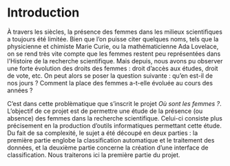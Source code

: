 # Introduction
À travers les siècles, la présence des femmes dans les milieux scientifiques a toujours été limitée. Bien que l’on puisse citer quelques noms, tels que la physicienne et chimiste Marie Curie, ou la mathématicienne Ada Lovelace, on se rend très vite compte que les femmes restent peu représentées dans l'Histoire de la recherche scientifique. Mais depuis, nous avons pu observer une forte évolution des droits des femmes : droit d’accès aux études, droit de vote, etc. On peut alors se poser la question suivante : qu’en est-il de nos jours ? Comment la place des femmes a-t-elle évoluée au cours des années ?

C’est dans cette problèmatique que s’inscrit le projet *Où sont les femmes ?*. L’objectif de ce projet est de permettre une étude de la présence (ou absence) des femmes dans la recherche scientifique. Celui-ci consiste plus précisement en la production d’outils informatiques permettant cette étude. Du fait de sa complexité, le sujet a été découpé en deux parties : la première partie englobe la classification automatique et le traitement des données, et la deuxième partie concerne la création d’une interface de classification. Nous traiterons ici la première partie du projet.

